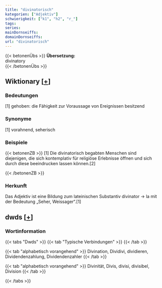 ```yaml
---
title: "divinatorisch"
kategorien: ["Adjektiv"]
schwierigkeit: ["k1", "h2", "r_"]
tags:
series:
mainDornseiffs:
domainDornseiffs:
url: "divinatorisch"
---
```


{{< betonenÜbs >}}
**Übersetzung:**  
divinatory  
{{< /betonenÜbs >}}

## Wiktionary [[+](https://de.wiktionary.org/wiki/divinatorisch)]

### Bedeutungen
[1] gehoben: die Fähigkeit zur Voraussage von Ereignissen besitzend  

### Synonyme
[1] vorahnend, seherisch  

### Beispiele
{{< betonenZB >}}
[1] Die divinatorisch begabten Menschen sind diejenigen, die sich kontemplativ für religiöse Erlebnisse öffnen und sich durch diese beeindrucken lassen können.[2]  

{{< /betonenZB >}}
### Herkunft
Das Adjektiv ist eine Bildung zum lateinischen Substantiv divinator → la mit der Bedeutung „Seher, Weissager“.[1]  



## dwds [[+](https://www.dwds.de/wb/divinatorisch)]

### Wortinformation
{{< tabs "Dwds" >}}
{{< tab "Typische Verbindungen" >}}
{{< /tab >}}

{{< tab "alphabetisch vorangehend" >}}
Divination, Dividivi, dividieren, Dividendenzahlung, Dividendenzahler
{{< /tab >}}

{{< tab "alphabetisch vorangehend" >}}
Divinität, Divis, divisi, divisibel, Division
{{< /tab >}}

{{< /tabs >}}

